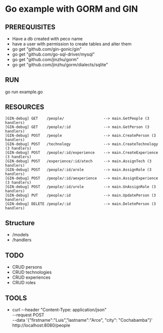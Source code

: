 # Go example with GORM and GIN

## PREREQUISITES
* Have a db created with peco name
* have a user with permission to create tables and alter them
* go get "github.com/gin-gonic/gin"
* go get "github.com/go-sql-driver/mysql" 
* go get "github.com/jinzhu/gorm"
* go get "github.com/jinzhu/gorm/dialects/sqlite"

## RUN
go run example.go

## RESOURCES
```
[GIN-debug] GET    /people/                  --> main.GetPeople (3 handlers)
[GIN-debug] GET    /people/:id               --> main.GetPerson (3 handlers)
[GIN-debug] POST   /people                   --> main.CreatePerson (3 handlers)
[GIN-debug] POST   /technology               --> main.CreateTechnology (3 handlers)
[GIN-debug] POST   /people/:id/experience    --> main.CreateExperience (3 handlers)
[GIN-debug] POST   /experience/:id/atech     --> main.AssignTech (3 handlers)
[GIN-debug] POST   /people/:id/arole         --> main.AssignRole (3 handlers)
[GIN-debug] POST   /people/:id/aexperience   --> main.AssignExperience (3 handlers)
[GIN-debug] POST   /people/:id/urole         --> main.UnAssignRole (3 handlers)
[GIN-debug] PUT    /people/:id               --> main.UpdatePerson (3 handlers)
[GIN-debug] DELETE /people/:id               --> main.DeletePerson (3 handlers)
```

## Structure
* /models
* /handlers

## TODO
* CRUD persons
* CRUD technologies
* CRUD experiences
* CRUD roles

## TOOLS
* curl --header "Content-Type: application/json" \
  --request POST \
  --data '{"firstname":"Luis","lastname":"Arce", "city": "Cochabamba"}' \
  http://localhost:8080/people
